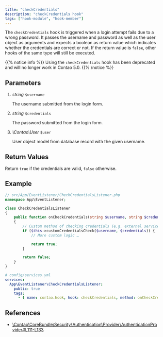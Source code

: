 ```yaml
---
title: "checkCredentials"
description: "checkCredentials hook"
tags: ["hook-module", "hook-member"]
---
```


The `checkCredentials` hook is triggered when a login attempt fails due to a wrong 
password. It passes the username and password as well as the user object as 
arguments and expects a boolean as return value which indicates whether the
credentials are correct or not. If the return value is `false`, other hooks of
the same type will still be executed.

{{% notice info %}}
Using the `checkCredentials` hook has been deprecated and will no longer work in Contao 5.0.
{{% /notice %}}


## Parameters

1. *string* `$username`

    The username submitted from the login form.

2. *string* `$credentials`

    The password submitted from the login form.

3. *\Contao\User* `$user`

    User object model from database record with the given username.


## Return Values

Return `true` if the credentials are valid, `false` otherwise.


## Example

```php
// src/App/EventListener/CheckCredentialsListener.php
namespace App\EventListener;

class CheckCredentialsListener
{
    public function onCheckCredentials(string $username, string $credentials, \Contao\User $user): bool
    {
        // Custom method of checking credentials (e.g. external service)
        if ($this->customCredentialsCheck($username, $credentials)) {
            // More custom logic …

            return true;
        }

        return false;
    }
}
```

```yml
# config/services.yml
services:
  App\EventListener\CheckCredentialsListener:
    public: true
    tags:
      - { name: contao.hook, hook: checkCredentials, method: onCheckCredentials }
```


## References

* [\Contao\CoreBundle\Security\Authentication\Provider\AuthenticationProvider#L111-L133](https://github.com/contao/contao/blob/4.7.6/core-bundle/src/Security/Authentication/Provider/AuthenticationProvider.php#L111-L133)
